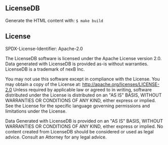 LicenseDB
---------

Generate the HTML content with: `$ make build`

License
-------

SPDX-License-Identifier: Apache-2.0

The LicenseDB software is licensed under the Apache License version 2.0.
Data generated with LicenseDB is provided as-is without warranties.
LicenseDB is a trademark of nexB Inc.

You may not use this software except in compliance with the License.
You may obtain a copy of the License at: http://apache.org/licenses/LICENSE-2.0
Unless required by applicable law or agreed to in writing, software distributed
under the License is distributed on an "AS IS" BASIS, WITHOUT WARRANTIES OR
CONDITIONS OF ANY KIND, either express or implied. See the License for the
specific language governing permissions and limitations under the License.

Data Generated with LicenseDB is provided on an "AS IS" BASIS, WITHOUT WARRANTIES
OR CONDITIONS OF ANY KIND, either express or implied. No content created from
LicenseDB should be considered or used as legal advice. Consult an Attorney
for any legal advice.

